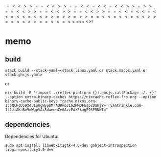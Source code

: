 $$$$$$$$$=<<>>==<<>>==<<=<<=<<>>=>>==<<>>==<<>>==<<>>==<<=<<=<<=<<=<<>>=>>=>>==<<=<<=<<>>==<<>>==<<=<<$
=<<
$<$>!




# memo

## build

`stack build --stack-yaml=<stack.linux.yaml or stack.macos.yaml or stack.ghcjs.yaml>`

or

`nix-build -E '(import ./reflex-platform {}).ghcjs.callPackage ./. {}' --option extra-binary-caches https://nixcache.reflex-frp.org --option binary-cache-public-keys "cache.nixos.org-1:6NCHdD59X431o0gWypbMrAURkbJ16ZPMQFGspcDShjY= ryantrinkle.com-1:JJiAKaRv9mWgpVAz8dwewnZe0AzzEAzPkagE9SP5NWI="`

## dependencies

Dependencies for Ubuntu:

`sudo apt install libwebkit2gtk-4.0-dev gobject-introspection libgirepository1.0-dev`

